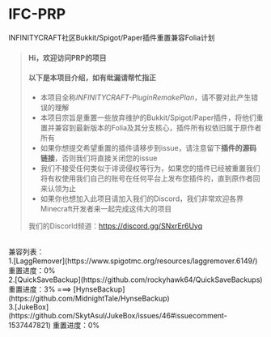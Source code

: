 # IFC-PRP
INFINITYCRAFT社区Bukkit/Spigot/Paper插件重置兼容Folia计划
> #### Hi，欢迎访问PRP的项目
> #### 以下是本项目介绍，如有纰漏请帮忙指正
>
> - 本项目全称*INFINITYCRAFT-PluginRemakePlan*，请不要对此产生错误的理解
> - 本项目宗旨是重置一些放弃维护的Bukkit/Spigot/Paper插件，将他们重置并兼容到最新版本的Folia及其分支核心，插件所有权依旧属于原作者所有
> - 如果你想提交希望重置的插件请移步到issue，请注意留下**插件的源码链接**，否则我们将直接关闭您的issue
> - 我们不接受任何类似于诽谤侵权等行为，如果您的插件已经被重置我们将有权使用我们自己的账号在任何平台上发布您插件的，直到原作者回来认领为止
> - 如果你也想加入此项目请加入我们的Discord，我们非常欢迎各界Minecraft开发者来一起完成这伟大的项目
>
>  我们的Discorld频道：https://discord.gg/SNxrEr6Uyq<br>
<br>
兼容列表：<br>
1.[LaggRemover](https://www.spigotmc.org/resources/laggremover.6149/) 重置进度：0%<br>
2.[QuickSaveBackup](https://github.com/rockyhawk64/QuickSaveBackups) 重置进度：3% ===> [HynseBackup](https://github.com/MidnightTale/HynseBackup)<br>
3.[JukeBox](https://github.com/SkytAsul/JukeBox/issues/46#issuecomment-1537447821) 重置进度：0%<br>
